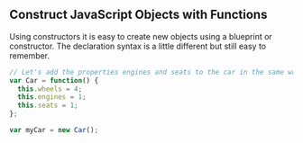 ## Construct JavaScript Objects with Functions
Using constructors it is easy to create new objects using a blueprint or constructor. The declaration syntax is a little different but still easy to remember.

```javascript
// Let's add the properties engines and seats to the car in the same way that the property wheels has been added below. They should both be numbers.
var Car = function() {
  this.wheels = 4;
  this.engines = 1;
  this.seats = 1;
};

var myCar = new Car();
```
